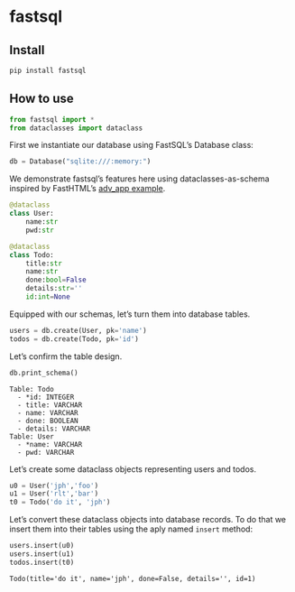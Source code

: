 # fastsql


<!-- WARNING: THIS FILE WAS AUTOGENERATED! DO NOT EDIT! -->

## Install

``` sh
pip install fastsql
```

## How to use

``` python
from fastsql import *
from dataclasses import dataclass
```

First we instantiate our database using FastSQL’s Database class:

``` python
db = Database("sqlite:///:memory:")
```

We demonstrate fastsql’s features here using dataclasses-as-schema
inspired by FastHTML’s [adv_app
example](https://github.com/AnswerDotAI/fasthtml/blob/main/examples/adv_app.py).

``` python
@dataclass
class User:
    name:str
    pwd:str

@dataclass
class Todo:
    title:str
    name:str
    done:bool=False
    details:str=''
    id:int=None
```

Equipped with our schemas, let’s turn them into database tables.

``` python
users = db.create(User, pk='name')
todos = db.create(Todo, pk='id')
```

Let’s confirm the table design.

``` python
db.print_schema()
```

    Table: Todo
      - *id: INTEGER
      - title: VARCHAR
      - name: VARCHAR
      - done: BOOLEAN
      - details: VARCHAR
    Table: User
      - *name: VARCHAR
      - pwd: VARCHAR

Let’s create some dataclass objects representing users and todos.

``` python
u0 = User('jph','foo')
u1 = User('rlt','bar')
t0 = Todo('do it', 'jph')
```

Let’s convert these dataclass objects into database records. To do that
we insert them into their tables using the aply named `insert` method:

``` python
users.insert(u0)
users.insert(u1)
todos.insert(t0)
```

    Todo(title='do it', name='jph', done=False, details='', id=1)
